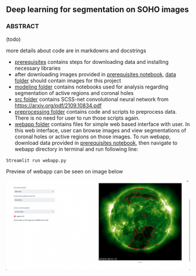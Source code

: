 ## Deep learning for segmentation on SOHO images

### ABSTRACT
(todo)   

more details about code are in markdowns and docstrings

- [prerequisites](prerequisites/) contains steps for downloading data and installing necessary libraries
- after downloading images provided in [prerequisites notebook](prerequisites/prerequisites.ipynb), [data folder](data/) should contain images for this project
- [modeling folder](modeling/) contains notebooks used for analysis regarding segmentation of active regions and coronal holes
- [src folder](src/) contains SCSS-net convolutional neural network from https://arxiv.org/pdf/2109.10834.pdf 
- [preprocessing folder](preprocessing/) contains code and scripts to preprocess data. There is no need for user to run those scripts again.
- [webapp folder](webapp/) contains files for simple web based interface with user. In this web interface, user can browse images and view segmentations of coronal holes or active regions on those images. To run webapp, download data provided in [prerequisites notebook](prerequisites/prerequisites.ipynb), then navigate to webapp directory in terminal and run following line:
```console
Streamlit run webapp.py
``` 
Preview of webapp can be seen on image below

![webapp folder](figures/webapp-peak.png)
